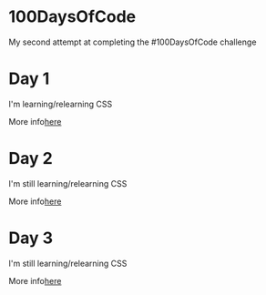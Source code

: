 # 100DaysOfCode

My second attempt at completing the #100DaysOfCode challenge


# Day 1
I'm learning/relearning CSS

More info[here](Day1/Day1.md)


# Day 2
I'm still learning/relearning CSS

More info[here](Day2/Day2.md)


# Day 3
I'm still learning/relearning CSS

More info[here](Day3/Day2.md)